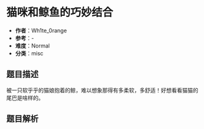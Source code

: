 # 猫咪和鲸鱼的巧妙结合

- **作者**：Wh1te_0range
- **参考**：-
- **难度**：Normal
- **分类**：misc

## 题目描述

被一只软乎乎的猫娘抱着的鲸，难以想象那得有多柔软，多舒适！好想看看猫猫的尾巴是啥样的。

## 题目解析
